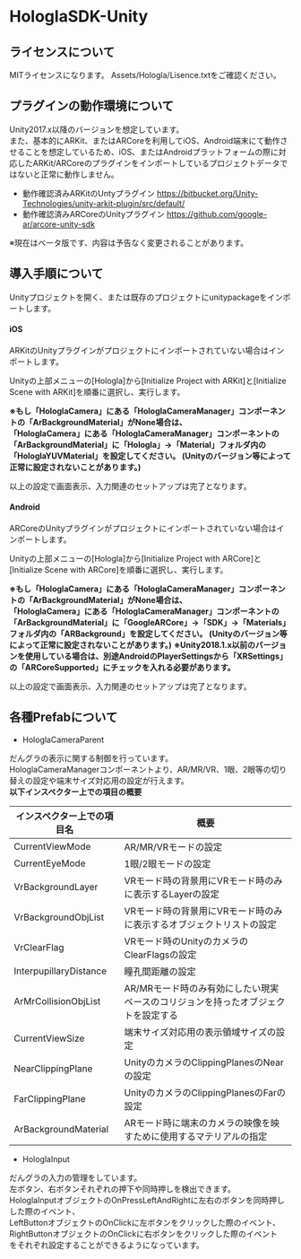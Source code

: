 # HologlaSDK-Unity

## ライセンスについて
MITライセンスになります。
Assets/Hologla/Lisence.txtをご確認ください。

## プラグインの動作環境について
Unity2017.x以降のバージョンを想定しています。  
また、基本的にARKit、またはARCoreを利用してiOS、Android端末にて動作させることを想定しているため、iOS、またはAndroidプラットフォームの際に対応したARKit/ARCoreのプラグインをインポートしているプロジェクトデータではないと正常に動作しません。  
- 動作確認済みARKitのUntyプラグイン
https://bitbucket.org/Unity-Technologies/unity-arkit-plugin/src/default/
- 動作確認済みARCoreのUnityプラグイン
https://github.com/google-ar/arcore-unity-sdk

※現在はベータ版です、内容は予告なく変更されることがあります。

## 導入手順について
Unityプロジェクトを開く、または既存のプロジェクトにunitypackageをインポートします。

#### iOS
ARKitのUnityプラグインがプロジェクトにインポートされていない場合はインポートします。

Unityの上部メニューの[Hologla]から[Initialize Project with ARKit]と[Initialize Scene with ARKit]を順番に選択し、実行します。

**※もし「HologlaCamera」にある「HologlaCameraManager」コンポーネントの「ArBackgroundMaterial」がNone場合は、  
「HologlaCamera」にある「HologlaCameraManager」コンポーネントの「ArBackgroundMaterial」に「Hologla」→「Material」フォルダ内の「HologlaYUVMaterial」を設定してください。
(Unityのバージョン等によって正常に設定されないことがあります。)**

以上の設定で画面表示、入力関連のセットアップは完了となります。

#### Android
ARCoreのUnityプラグインがプロジェクトにインポートされていない場合はインポートします。

Unityの上部メニューの[Hologla]から[Initialize Project with ARCore]と[Initialize Scene with ARCore]を順番に選択し、実行します。

**※もし「HologlaCamera」にある「HologlaCameraManager」コンポーネントの「ArBackgroundMaterial」がNone場合は、  
「HologlaCamera」にある「HologlaCameraManager」コンポーネントの「ArBackgroundMaterial」に「GoogleARCore」→「SDK」→「Materials」フォルダ内の「ARBackground」を設定してください。
(Unityのバージョン等によって正常に設定されないことがあります。)**
**※Unity2018.1.x以前のバージョンを使用している場合は、別途AndroidのPlayerSettingsから「XRSettings」の「ARCoreSupported」にチェックを入れる必要があります。**

以上の設定で画面表示、入力関連のセットアップは完了となります。


## 各種Prefabについて
- HologlaCameraParent

だんグラの表示に関する制御を行っています。  
HologlaCameraManagerコンポーネントより、AR/MR/VR、1眼、2眼等の切り替えの設定や端末サイズ対応用の設定が行えます。  
**以下インスペクター上での項目の概要**

| インスペクター上での項目名 | 概要 |
|-----|-----|
| CurrentViewMode | AR/MR/VRモードの設定 |
| CurrentEyeMode | 1眼/2眼モードの設定 |
| VrBackgroundLayer | VRモード時の背景用にVRモード時のみに表示するLayerの設定 |
| VrBackgroundObjList | VRモード時の背景用にVRモード時のみに表示するオブジェクトリストの設定 |
| VrClearFlag | VRモード時のUnityのカメラのClearFlagsの設定 |
| InterpupillaryDistance | 瞳孔間距離の設定 |
| ArMrCollisionObjList | AR/MRモード時のみ有効にしたい現実ベースのコリジョンを持ったオブジェクトを設定する |
| CurrentViewSize | 端末サイズ対応用の表示領域サイズの設定|
| NearClippingPlane | UnityのカメラのClippingPlanesのNearの設定 |
| FarClippingPlane | UnityのカメラのClippingPlanesのFarの設定 |
| ArBackgroundMaterial | ARモード時に端末のカメラの映像を映すために使用するマテリアルの指定 |


- HologlaInput

だんグラの入力の管理をしています。  
左ボタン、右ボタンそれぞれの押下や同時押しを検出できます。  
HologlaInputオブジェクトのOnPressLeftAndRightに左右のボタンを同時押しした際のイベント、  
LeftButtonオブジェクトのOnClickに左ボタンをクリックした際のイベント、  
RightButtonオブジェクトのOnClickに右ボタンをクリックした際のイベント  
をそれぞれ設定することができるようになっています。
